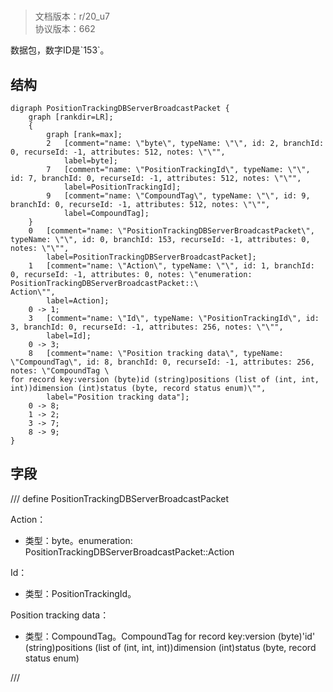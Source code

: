 # <!-- md:samp PositionTrackingDBServerBroadcastPacket -->

> 文档版本：r/20_u7<br/>协议版本：662

<!-- md:samp PositionTrackingDBServerBroadcastPacket -->数据包，数字ID是`153`。

## 结构

```viz
digraph PositionTrackingDBServerBroadcastPacket {
	graph [rankdir=LR];
	{
		graph [rank=max];
		2	[comment="name: \"byte\", typeName: \"\", id: 2, branchId: 0, recurseId: -1, attributes: 512, notes: \"\"",
			label=byte];
		7	[comment="name: \"PositionTrackingId\", typeName: \"\", id: 7, branchId: 0, recurseId: -1, attributes: 512, notes: \"\"",
			label=PositionTrackingId];
		9	[comment="name: \"CompoundTag\", typeName: \"\", id: 9, branchId: 0, recurseId: -1, attributes: 512, notes: \"\"",
			label=CompoundTag];
	}
	0	[comment="name: \"PositionTrackingDBServerBroadcastPacket\", typeName: \"\", id: 0, branchId: 153, recurseId: -1, attributes: 0, notes: \"\"",
		label=PositionTrackingDBServerBroadcastPacket];
	1	[comment="name: \"Action\", typeName: \"\", id: 1, branchId: 0, recurseId: -1, attributes: 0, notes: \"enumeration: PositionTrackingDBServerBroadcastPacket::\
Action\"",
		label=Action];
	0 -> 1;
	3	[comment="name: \"Id\", typeName: \"PositionTrackingId\", id: 3, branchId: 0, recurseId: -1, attributes: 256, notes: \"\"",
		label=Id];
	0 -> 3;
	8	[comment="name: \"Position tracking data\", typeName: \"CompoundTag\", id: 8, branchId: 0, recurseId: -1, attributes: 256, notes: \"CompoundTag \
for record key:version (byte)id (string)positions (list of (int, int, int))dimension (int)status (byte, record status enum)\"",
		label="Position tracking data"];
	0 -> 8;
	1 -> 2;
	3 -> 7;
	8 -> 9;
}

```

## 字段

/// define
PositionTrackingDBServerBroadcastPacket

Action：<!-- md:samp byte -->

- 类型：byte。enumeration: PositionTrackingDBServerBroadcastPacket::Action

Id：[<!-- md:samp PositionTrackingId -->](../types/positiontrackingid.md)

- 类型：PositionTrackingId。

Position tracking data：[<!-- md:samp CompoundTag -->](../types/compoundtag.md)

- 类型：CompoundTag。CompoundTag for record key:version (byte)'id' (string)positions (list of (int, int, int))dimension (int)status (byte, record status enum)


///
